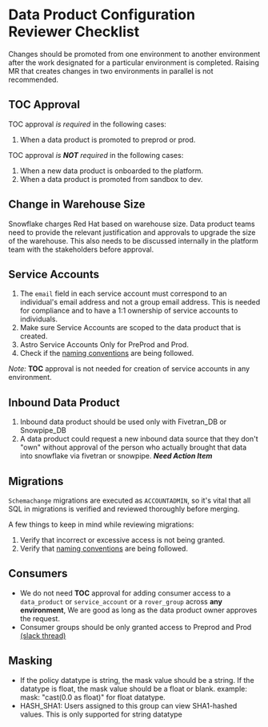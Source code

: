 # Data Product Configuration Reviewer Checklist

Changes should be promoted from one environment to another environment after the work designated for a particular environment is completed. Raising MR that creates changes in two environments in parallel is not recommended.

## TOC Approval

TOC approval *is required* in the following cases:
1. When a data product is promoted to preprod or prod.

TOC approval *is **NOT** required* in the following cases:
1. When a new data product is onboarded to the platform.
1. When a data product is promoted from sandbox to dev.

## Change in Warehouse Size

Snowflake charges Red Hat based on warehouse size. Data product teams need to provide the relevant justification and approvals to upgrade the size of the warehouse. This also needs to be discussed internally in the platform team with the stakeholders before approval.

## Service Accounts

1. The `email` field in each service account must correspond to an individual's email address and not a group email address. This is needed for compliance and to have a 1:1 ownership of service accounts to individuals.
1. Make sure Service Accounts are scoped to the data product that is created.
1. Astro Service Accounts Only for PreProd and Prod.
1. Check if the [naming conventions](https://docs.google.com/document/d/1u0C-huRsQJ5HJxxD4ri01y6orsmCnySf0XeVmltC6D8/edit) are being followed.

*Note:* **TOC** approval is not needed for creation of service accounts in any environment.

## Inbound Data Product

1. Inbound data product should be used only with Fivetran_DB or Snowpipe_DB
1. A data product could request a new inbound data source that they don't "own" without approval of the person who actually brought that data into snowflake via fivetran or snowpipe. ***Need Action Item***


## Migrations

`Schemachange` migrations are executed as `ACCOUNTADMIN`, so it's vital that all SQL in migrations is verified and reviewed thoroughly before merging.

A few things to keep in mind while reviewing migrations:
1. Verify that incorrect or excessive access is not being granted.
1. Verify that [naming conventions](https://docs.google.com/document/d/1u0C-huRsQJ5HJxxD4ri01y6orsmCnySf0XeVmltC6D8/edit) are being followed.

## Consumers

- We do not need **TOC** approval for adding consumer access to a `data_product` or `service_account` or a `rover_group` across **any environment**, 
We are good as long as the data product owner approves the request.
- Consumer groups should be only granted access to Preprod and Prod [(slack thread)](https://gitlab.cee.redhat.com/dataverse/dataverse-config/dataproduct-config/-/merge_requests/756#note_15715014)

## Masking

- If the policy datatype is string, the mask value should be a string. If the datatype is float, the mask value should be a float or blank. example: mask: "cast(0.0 as float)" for float datatype.
- HASH_SHA1: Users assigned to this group can view SHA1-hashed values. This is only supported for string datatype
